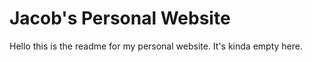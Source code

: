 # Jacob's Personal Website
Hello this is the readme for my personal website. It's kinda empty here.
